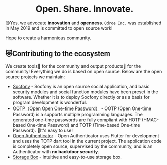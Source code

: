 <h1 align="center">Open. Share. Innovate.</h1>

😊Yes, we advocate **innovation** and **openness**. `Odroe Inc.` was established in May 2019 and is committed to open source work!

Hope to create a harmonious community.

## 😻Contributing to the ecosystem

We create tools🔧 for the community and output products🍻 for the community!
 Everything we do is based on open source. Below are the open source projects we maintain:
 
 - [Socfony](https://github.com/odroe/socfony) - Socfony is an open source social application, and basic security modules and social function modules have been preset in the software. Whether it is to deploy Socfony directly or as a basis for program development is wonderful.
 - [OOTP（Open Open One-time Password）](https://github.com/odroe/ootp) - OOTP (Open One-time Password) is a supports multiple programming languages. The generated one-time passwords are fully compliant with HOTP (HMAC-based One-time Password) and TOTP (Time-based One-time Password). 🚀It's easy to use!
 - [Open Authenticator](https://github.com/odroe/ootp#open-authenticator) - Open Authenticator uses Flutter for development and uses the TOTP dart tool in the current project. The application code is completely open source, supervised by the community, and is an Authenticator with **no backdoor security**.
 - [Storage Box](https://github.com/odroe/storage-box) - Intuitive and easy-to-use storage box.
